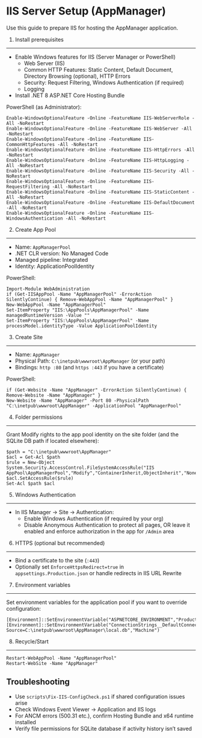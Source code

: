 IIS Server Setup (AppManager)
=============================

Use this guide to prepare IIS for hosting the AppManager application.

1) Install prerequisites
------------------------
- Enable Windows features for IIS (Server Manager or PowerShell)
	- Web Server (IIS)
	- Common HTTP Features: Static Content, Default Document, Directory Browsing (optional), HTTP Errors
	- Security: Request Filtering, Windows Authentication (if required)
	- Logging
- Install .NET 8 ASP.NET Core Hosting Bundle

PowerShell (as Administrator):
```
Enable-WindowsOptionalFeature -Online -FeatureName IIS-WebServerRole -All -NoRestart
Enable-WindowsOptionalFeature -Online -FeatureName IIS-WebServer -All -NoRestart
Enable-WindowsOptionalFeature -Online -FeatureName IIS-CommonHttpFeatures -All -NoRestart
Enable-WindowsOptionalFeature -Online -FeatureName IIS-HttpErrors -All -NoRestart
Enable-WindowsOptionalFeature -Online -FeatureName IIS-HttpLogging -All -NoRestart
Enable-WindowsOptionalFeature -Online -FeatureName IIS-Security -All -NoRestart
Enable-WindowsOptionalFeature -Online -FeatureName IIS-RequestFiltering -All -NoRestart
Enable-WindowsOptionalFeature -Online -FeatureName IIS-StaticContent -All -NoRestart
Enable-WindowsOptionalFeature -Online -FeatureName IIS-DefaultDocument -All -NoRestart
Enable-WindowsOptionalFeature -Online -FeatureName IIS-WindowsAuthentication -All -NoRestart
```

2) Create App Pool
------------------
- Name: `AppManagerPool`
- .NET CLR version: No Managed Code
- Managed pipeline: Integrated
- Identity: ApplicationPoolIdentity

PowerShell:
```
Import-Module WebAdministration
if (Get-IISAppPool -Name "AppManagerPool" -ErrorAction SilentlyContinue) { Remove-WebAppPool -Name "AppManagerPool" }
New-WebAppPool -Name "AppManagerPool"
Set-ItemProperty "IIS:\AppPools\AppManagerPool" -Name managedRuntimeVersion -Value ""
Set-ItemProperty "IIS:\AppPools\AppManagerPool" -Name processModel.identityType -Value ApplicationPoolIdentity
```

3) Create Site
--------------
- Name: `AppManager`
- Physical Path: `C:\inetpub\wwwroot\AppManager` (or your path)
- Bindings: `http :80` (and `https :443` if you have a certificate)

PowerShell:
```
if (Get-Website -Name "AppManager" -ErrorAction SilentlyContinue) { Remove-Website -Name "AppManager" }
New-Website -Name "AppManager" -Port 80 -PhysicalPath "C:\inetpub\wwwroot\AppManager" -ApplicationPool "AppManagerPool"
```

4) Folder permissions
---------------------
Grant Modify rights to the app pool identity on the site folder (and the SQLite DB path if located elsewhere):
```
$path = "C:\inetpub\wwwroot\AppManager"
$acl = Get-Acl $path
$rule = New-Object System.Security.AccessControl.FileSystemAccessRule("IIS AppPool\AppManagerPool","Modify","ContainerInherit,ObjectInherit","None","Allow")
$acl.SetAccessRule($rule)
Set-Acl $path $acl
```

5) Windows Authentication
-------------------------
- In IIS Manager → Site → Authentication:
	- Enable Windows Authentication (if required by your org)
	- Disable Anonymous Authentication to protect all pages, OR leave it enabled and enforce authorization in the app for `/Admin` area

6) HTTPS (optional but recommended)
-----------------------------------
- Bind a certificate to the site (`:443`)
- Optionally set `EnforceHttpsRedirect=true` in `appsettings.Production.json` or handle redirects in IIS URL Rewrite

7) Environment variables
------------------------
Set environment variables for the application pool if you want to override configuration:
```
[Environment]::SetEnvironmentVariable("ASPNETCORE_ENVIRONMENT","Production","Machine")
[Environment]::SetEnvironmentVariable("ConnectionStrings__DefaultConnection","Data Source=C:\inetpub\wwwroot\AppManager\local.db","Machine")
```

8) Recycle/Start
----------------
```
Restart-WebAppPool -Name "AppManagerPool"
Restart-WebSite -Name "AppManager"
```

Troubleshooting
---------------
- Use `scripts\Fix-IIS-ConfigCheck.ps1` if shared configuration issues arise
- Check Windows Event Viewer → Application and IIS logs
- For ANCM errors (500.31 etc.), confirm Hosting Bundle and x64 runtime installed
- Verify file permissions for SQLite database if activity history isn’t saved
